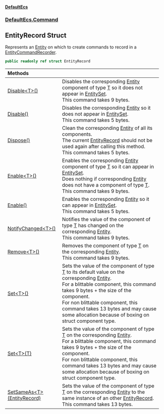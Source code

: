 #### [DefaultEcs](DefaultEcs.md 'DefaultEcs')
### [DefaultEcs.Command](DefaultEcs.md#DefaultEcs_Command 'DefaultEcs.Command')
## EntityRecord Struct
Represents an [Entity](Entity.md 'DefaultEcs.Entity') on which to create commands to record in a [EntityCommandRecorder](EntityCommandRecorder.md 'DefaultEcs.Command.EntityCommandRecorder').  
```csharp
public readonly ref struct EntityRecord
```

| Methods | |
| :--- | :--- |
| [Disable&lt;T&gt;()](EntityRecord_Disable_T_().md 'DefaultEcs.Command.EntityRecord.Disable&lt;T&gt;()') | Disables the corresponding [Entity](Entity.md 'DefaultEcs.Entity') component of type [T](EntityRecord_Disable_T_().md#DefaultEcs_Command_EntityRecord_Disable_T_()_T 'DefaultEcs.Command.EntityRecord.Disable&lt;T&gt;().T') so it does not appear in [EntitySet](EntitySet.md 'DefaultEcs.EntitySet').<br/>This command takes 9 bytes.<br/> |
| [Disable()](EntityRecord_Disable().md 'DefaultEcs.Command.EntityRecord.Disable()') | Disables the corresponding [Entity](Entity.md 'DefaultEcs.Entity') so it does not appear in [EntitySet](EntitySet.md 'DefaultEcs.EntitySet').<br/>This command takes 5 bytes.<br/> |
| [Dispose()](EntityRecord_Dispose().md 'DefaultEcs.Command.EntityRecord.Dispose()') | Clean the corresponding [Entity](Entity.md 'DefaultEcs.Entity') of all its components.<br/>The current [EntityRecord](EntityRecord.md 'DefaultEcs.Command.EntityRecord') should not be used again after calling this method.<br/>This command takes 5 bytes.<br/> |
| [Enable&lt;T&gt;()](EntityRecord_Enable_T_().md 'DefaultEcs.Command.EntityRecord.Enable&lt;T&gt;()') | Enables the corresponding [Entity](Entity.md 'DefaultEcs.Entity') component of type [T](EntityRecord_Enable_T_().md#DefaultEcs_Command_EntityRecord_Enable_T_()_T 'DefaultEcs.Command.EntityRecord.Enable&lt;T&gt;().T') so it can appear in [EntitySet](EntitySet.md 'DefaultEcs.EntitySet').<br/>Does nothing if corresponding [Entity](Entity.md 'DefaultEcs.Entity') does not have a component of type [T](EntityRecord_Enable_T_().md#DefaultEcs_Command_EntityRecord_Enable_T_()_T 'DefaultEcs.Command.EntityRecord.Enable&lt;T&gt;().T').<br/>This command takes 9 bytes.<br/> |
| [Enable()](EntityRecord_Enable().md 'DefaultEcs.Command.EntityRecord.Enable()') | Enables the corresponding [Entity](Entity.md 'DefaultEcs.Entity') so it can appear in [EntitySet](EntitySet.md 'DefaultEcs.EntitySet').<br/>This command takes 5 bytes.<br/> |
| [NotifyChanged&lt;T&gt;()](EntityRecord_NotifyChanged_T_().md 'DefaultEcs.Command.EntityRecord.NotifyChanged&lt;T&gt;()') | Notifies the value of the component of type [T](EntityRecord_NotifyChanged_T_().md#DefaultEcs_Command_EntityRecord_NotifyChanged_T_()_T 'DefaultEcs.Command.EntityRecord.NotifyChanged&lt;T&gt;().T') has changed on the corresponding [Entity](Entity.md 'DefaultEcs.Entity').<br/>This command takes 9 bytes.<br/> |
| [Remove&lt;T&gt;()](EntityRecord_Remove_T_().md 'DefaultEcs.Command.EntityRecord.Remove&lt;T&gt;()') | Removes the component of type [T](EntityRecord_Remove_T_().md#DefaultEcs_Command_EntityRecord_Remove_T_()_T 'DefaultEcs.Command.EntityRecord.Remove&lt;T&gt;().T') on the corresponding [Entity](Entity.md 'DefaultEcs.Entity').<br/>This command takes 9 bytes.<br/> |
| [Set&lt;T&gt;()](EntityRecord_Set_T_().md 'DefaultEcs.Command.EntityRecord.Set&lt;T&gt;()') | Sets the value of the component of type [T](EntityRecord_Set_T_().md#DefaultEcs_Command_EntityRecord_Set_T_()_T 'DefaultEcs.Command.EntityRecord.Set&lt;T&gt;().T') to its default value on the corresponding [Entity](Entity.md 'DefaultEcs.Entity').<br/>For a blittable component, this command takes 9 bytes + the size of the component.<br/>For non blittable component, this command takes 13 bytes and may cause some allocation because of boxing on struct component type.<br/> |
| [Set&lt;T&gt;(T)](EntityRecord_Set_T_(T).md 'DefaultEcs.Command.EntityRecord.Set&lt;T&gt;(T)') | Sets the value of the component of type [T](EntityRecord_Set_T_(T).md#DefaultEcs_Command_EntityRecord_Set_T_(T)_T 'DefaultEcs.Command.EntityRecord.Set&lt;T&gt;(T).T') on the corresponding [Entity](Entity.md 'DefaultEcs.Entity').<br/>For a blittable component, this command takes 9 bytes + the size of the component.<br/>For non blittable component, this command takes 13 bytes and may cause some allocation because of boxing on struct component type.<br/> |
| [SetSameAs&lt;T&gt;(EntityRecord)](EntityRecord_SetSameAs_T_(EntityRecord).md 'DefaultEcs.Command.EntityRecord.SetSameAs&lt;T&gt;(DefaultEcs.Command.EntityRecord)') | Sets the value of the component of type [T](EntityRecord_SetSameAs_T_(EntityRecord).md#DefaultEcs_Command_EntityRecord_SetSameAs_T_(DefaultEcs_Command_EntityRecord)_T 'DefaultEcs.Command.EntityRecord.SetSameAs&lt;T&gt;(DefaultEcs.Command.EntityRecord).T') on the corresponding [Entity](Entity.md 'DefaultEcs.Entity') to the same instance of an other [EntityRecord](EntityRecord.md 'DefaultEcs.Command.EntityRecord').<br/>This command takes 13 bytes.<br/> |
